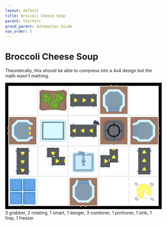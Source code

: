 ```yaml
---
layout: default
title: Broccoli Cheese Soup
parent: Starters
grand_parent: Automation Guide
nav_order: 5
---
```


# Broccoli Cheese Soup

Theoretically, this should be able to compress into a 4x4 design but the math wasn’t mathing.

![soup_broc_cheese.png](</assets/images/guide/starters/soup_broc_cheese.png>)
    3 grabber, 2 rotating, 1 smart, 1 danger, 3 combiner, 1 portioner, 1 sink, 1 frep, 1 freezer
